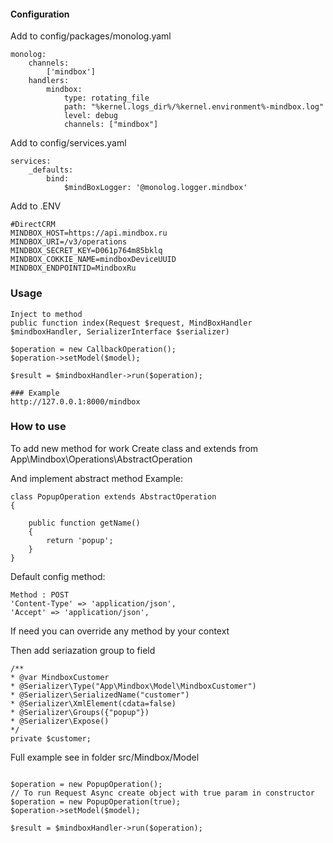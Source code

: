 #### Configuration
Add to config/packages/monolog.yaml
```
monolog:
    channels:
        ['mindbox']
    handlers:
        mindbox:
            type: rotating_file
            path: "%kernel.logs_dir%/%kernel.environment%-mindbox.log"
            level: debug
            channels: ["mindbox"]
```            

Add to config/services.yaml
```
services:
    _defaults:
        bind:
            $mindBoxLogger: '@monolog.logger.mindbox'
```            
   
Add to .ENV
```
#DirectCRM
MINDBOX_HOST=https://api.mindbox.ru
MINDBOX_URI=/v3/operations
MINDBOX_SECRET_KEY=D061p764m85bklq
MINDBOX_COKKIE_NAME=mindboxDeviceUUID
MINDBOX_ENDPOINTID=MindboxRu
```        
### Usage
```
Inject to method 
public function index(Request $request, MindBoxHandler $mindboxHandler, SerializerInterface $serializer)

$operation = new CallbackOperation();
$operation->setModel($model);

$result = $mindboxHandler->run($operation);

### Example
http://127.0.0.1:8000/mindbox

```


### How to use

To add new method for work 
Create class and extends from 
App\Mindbox\Operations\AbstractOperation

And implement abstract method
Example:
````
class PopupOperation extends AbstractOperation
{

    public function getName()
    {
        return 'popup';
    }
}
````

Default config method:
````
Method : POST
'Content-Type' => 'application/json',
'Accept' => 'application/json',
````
If need you can override any method by your context

Then add seriazation group to field

````
/**
* @var MindboxCustomer
* @Serializer\Type("App\Mindbox\Model\MindboxCustomer")
* @Serializer\SerializedName("customer")
* @Serializer\XmlElement(cdata=false)
* @Serializer\Groups({"popup"})
* @Serializer\Expose()
*/
private $customer;
````

Full example see in folder src/Mindbox/Model

``````

$operation = new PopupOperation();
// To run Request Async create object with true param in constructor
$operation = new PopupOperation(true);
$operation->setModel($model);

$result = $mindboxHandler->run($operation);
``````





  